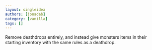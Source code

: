```yaml
---
layout: singleidea
authors: [jonadab]
category: [vanilla]
tags: []
---
```

Remove deathdrops entirely, and instead give monsters items in their starting inventory with the same rules as a deathdrop.
